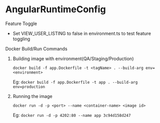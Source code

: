 # AngularRuntimeConfig

Feature Toggle
- Set VIEW_USER_LISTING to false in environment.ts to test feature toggling

Docker Build/Run Commands

1. Building image with environment(QA/Staging/Production)

    `docker build -f app.Dockerfile -t <tagName> . --build-arg env=<environment>`

    Eg: `docker build -f app.Dockerfile -t app . --build-arg env=production`

2. Running the image

    `docker run -d -p <port> --name <container-name> <image id>`

    Eg: `docker run -d -p 4202:80 --name app 3c94d158d247`


